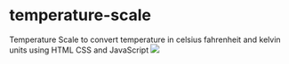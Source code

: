 # temperature-scale
Temperature Scale to convert temperature in celsius fahrenheit and kelvin units using HTML CSS and JavaScript
<img src = "https://nineplanets.org/wp-content/uploads/2019/09/Temperature-Conversion.jpg"/>
